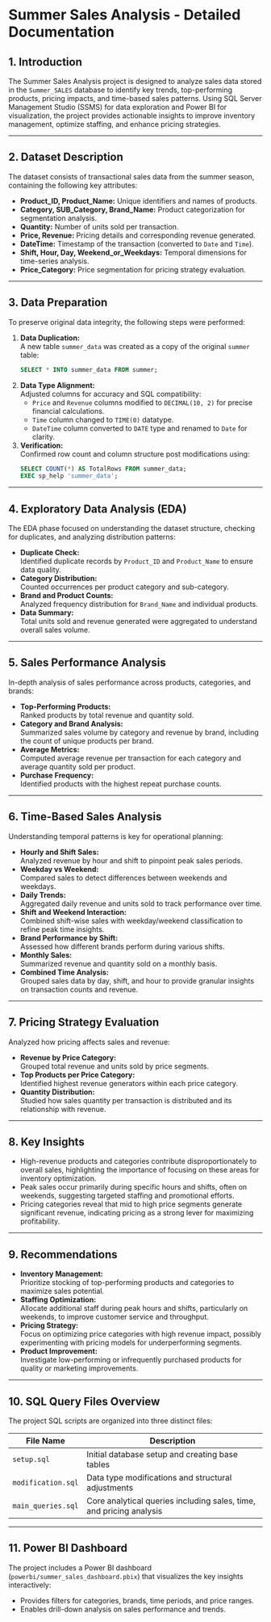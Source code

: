 
# Summer Sales Analysis - Detailed Documentation

## 1. Introduction  
The Summer Sales Analysis project is designed to analyze sales data stored in the `Summer_SALES` database to identify key trends, top-performing products, pricing impacts, and time-based sales patterns. Using SQL Server Management Studio (SSMS) for data exploration and Power BI for visualization, the project provides actionable insights to improve inventory management, optimize staffing, and enhance pricing strategies.

---

## 2. Dataset Description  
The dataset consists of transactional sales data from the summer season, containing the following key attributes:

- **Product_ID, Product_Name:** Unique identifiers and names of products.
- **Category, SUB_Category, Brand_Name:** Product categorization for segmentation analysis.
- **Quantity:** Number of units sold per transaction.
- **Price, Revenue:** Pricing details and corresponding revenue generated.
- **DateTime:** Timestamp of the transaction (converted to `Date` and `Time`).
- **Shift, Hour, Day, Weekend_or_Weekdays:** Temporal dimensions for time-series analysis.
- **Price_Category:** Price segmentation for pricing strategy evaluation.

---

## 3. Data Preparation  
To preserve original data integrity, the following steps were performed:

1. **Data Duplication:**  
   A new table `summer_data` was created as a copy of the original `summer` table:
   ```sql
   SELECT * INTO summer_data FROM summer;
   ```
2. **Data Type Alignment:**  
   Adjusted columns for accuracy and SQL compatibility:
   - `Price` and `Revenue` columns modified to `DECIMAL(10, 2)` for precise financial calculations.
   - `Time` column changed to `TIME(0)` datatype.
   - `DateTime` column converted to `DATE` type and renamed to `Date` for clarity.
3. **Verification:**  
   Confirmed row count and column structure post modifications using:
   ```sql
   SELECT COUNT(*) AS TotalRows FROM summer_data;
   EXEC sp_help 'summer_data';
   ```
---

## 4. Exploratory Data Analysis (EDA)  
The EDA phase focused on understanding the dataset structure, checking for duplicates, and analyzing distribution patterns:

- **Duplicate Check:**  
  Identified duplicate records by `Product_ID` and `Product_Name` to ensure data quality.
- **Category Distribution:**  
  Counted occurrences per product category and sub-category.
- **Brand and Product Counts:**  
  Analyzed frequency distribution for `Brand_Name` and individual products.
- **Data Summary:**  
  Total units sold and revenue generated were aggregated to understand overall sales volume.

---

## 5. Sales Performance Analysis  
In-depth analysis of sales performance across products, categories, and brands:

- **Top-Performing Products:**  
  Ranked products by total revenue and quantity sold.
- **Category and Brand Analysis:**  
  Summarized sales volume by category and revenue by brand, including the count of unique products per brand.
- **Average Metrics:**  
  Computed average revenue per transaction for each category and average quantity sold per product.
- **Purchase Frequency:**  
  Identified products with the highest repeat purchase counts.

---

## 6. Time-Based Sales Analysis  
Understanding temporal patterns is key for operational planning:

- **Hourly and Shift Sales:**  
  Analyzed revenue by hour and shift to pinpoint peak sales periods.
- **Weekday vs Weekend:**  
  Compared sales to detect differences between weekends and weekdays.
- **Daily Trends:**  
  Aggregated daily revenue and units sold to track performance over time.
- **Shift and Weekend Interaction:**  
  Combined shift-wise sales with weekday/weekend classification to refine peak time insights.
- **Brand Performance by Shift:**  
  Assessed how different brands perform during various shifts.
- **Monthly Sales:**  
  Summarized revenue and quantity sold on a monthly basis.
- **Combined Time Analysis:**  
  Grouped sales data by day, shift, and hour to provide granular insights on transaction counts and revenue.

---

## 7. Pricing Strategy Evaluation  
Analyzed how pricing affects sales and revenue:

- **Revenue by Price Category:**  
  Grouped total revenue and units sold by price segments.
- **Top Products per Price Category:**  
  Identified highest revenue generators within each price category.
- **Quantity Distribution:**  
  Studied how sales quantity per transaction is distributed and its relationship with revenue.

---

## 8. Key Insights  
- High-revenue products and categories contribute disproportionately to overall sales, highlighting the importance of focusing on these areas for inventory optimization.
- Peak sales occur primarily during specific hours and shifts, often on weekends, suggesting targeted staffing and promotional efforts.
- Pricing categories reveal that mid to high price segments generate significant revenue, indicating pricing as a strong lever for maximizing profitability.

---

## 9. Recommendations  
- **Inventory Management:**  
  Prioritize stocking of top-performing products and categories to maximize sales potential.
- **Staffing Optimization:**  
  Allocate additional staff during peak hours and shifts, particularly on weekends, to improve customer service and throughput.
- **Pricing Strategy:**  
  Focus on optimizing price categories with high revenue impact, possibly experimenting with pricing models for underperforming segments.
- **Product Improvement:**  
  Investigate low-performing or infrequently purchased products for quality or marketing improvements.

---

## 10. SQL Query Files Overview  
The project SQL scripts are organized into three distinct files:

| File Name               | Description                                              |
|-------------------------|----------------------------------------------------------|
| `setup.sql`             | Initial database setup and creating base tables          |
| `modification.sql`      | Data type modifications and structural adjustments       |
| `main_queries.sql`      | Core analytical queries including sales, time, and pricing analysis |


---

## 11. Power BI Dashboard  
The project includes a Power BI dashboard (`powerbi/summer_sales_dashboard.pbix`) that visualizes the key insights interactively:

- Provides filters for categories, brands, time periods, and price ranges.
- Enables drill-down analysis on sales performance and trends.



